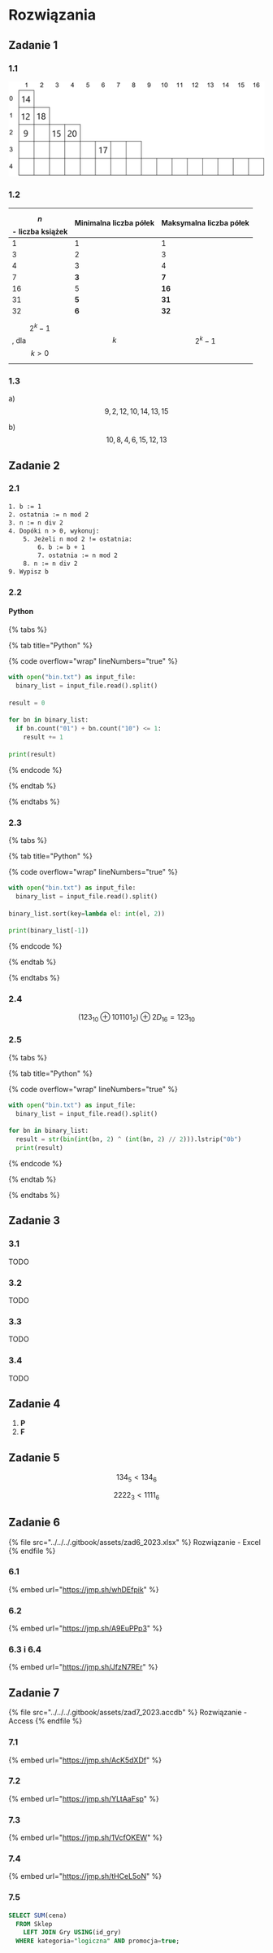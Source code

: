 # Rozwiązania

## Zadanie 1

### 1.1

![](../../../.gitbook/assets/zad1_1_2023.png)

### 1.2

| $$n$$ - liczba książek | Minimalna liczba półek | Maksymalna liczba półek |
|-|-|-|
| 1 | 1 | 1 |
| 3 | 2 | 3 | 
| 4 | 3 | 4 |
| 7 | **3**  | **7** |
| 16 | 5 | **16** |
| 31 | **5** | **31** |
| 32 | **6** | **32** |
| $$2^k - 1$$, dla $$k>0$$ | $$k$$ | $$2^k - 1$$ |


### 1.3

a) $$9, 2, 12, 10, 14, 13, 15$$ 

b) $$10, 8, 4, 6, 15, 12, 13$$

## Zadanie 2

### 2.1

```
1. b := 1
2. ostatnia := n mod 2
3. n := n div 2
4. Dopóki n > 0, wykonuj:
    5. Jeżeli n mod 2 != ostatnia:
        6. b := b + 1
        7. ostatnia := n mod 2
    8. n := n div 2
9. Wypisz b
```

### 2.2

#### Python

{% tabs %}

{% tab title="Python" %} 

{% code overflow="wrap" lineNumbers="true" %}
```python
with open("bin.txt") as input_file:
  binary_list = input_file.read().split()

result = 0

for bn in binary_list:
  if bn.count("01") + bn.count("10") <= 1:
    result += 1

print(result)
```
{% endcode %}

{% endtab %}

{% endtabs %}

### 2.3

{% tabs %}

{% tab title="Python" %} 

{% code overflow="wrap" lineNumbers="true" %}
```python
with open("bin.txt") as input_file:
  binary_list = input_file.read().split()

binary_list.sort(key=lambda el: int(el, 2))

print(binary_list[-1])
```
{% endcode %}

{% endtab %}

{% endtabs %}

### 2.4

$$(123_{10} \oplus 101101_2) \oplus 2D_{16} = 123_{10}$$

### 2.5

{% tabs %}

{% tab title="Python" %} 

{% code overflow="wrap" lineNumbers="true" %}
```python
with open("bin.txt") as input_file:
  binary_list = input_file.read().split()

for bn in binary_list:
  result = str(bin(int(bn, 2) ^ (int(bn, 2) // 2))).lstrip("0b")
  print(result)
```
{% endcode %}

{% endtab %}

{% endtabs %}

## Zadanie 3

### 3.1

TODO

### 3.2

TODO

### 3.3

TODO

### 3.4

TODO

## Zadanie 4

1. **P**
2. **F**

## Zadanie 5

$$134_5 < 134_6$$

$$2222_3 < 1111_6$$

## Zadanie 6

{% file src="../../../.gitbook/assets/zad6_2023.xlsx" %}
Rozwiązanie - Excel
{% endfile %}

### 6.1

{% embed url="https://jmp.sh/whDEfpik" %}

### 6.2

{% embed url="https://jmp.sh/A9EuPPp3" %}

### 6.3 i 6.4

{% embed url="https://jmp.sh/JfzN7REr" %}

## Zadanie 7

{% file src="../../../.gitbook/assets/zad7_2023.accdb" %}
Rozwiązanie - Access
{% endfile %}

### 7.1

{% embed url="https://jmp.sh/AcK5dXDf" %}

### 7.2

{% embed url="https://jmp.sh/YLtAaFsp" %}

### 7.3

{% embed url="https://jmp.sh/1VcfOKEW" %}

### 7.4

{% embed url="https://jmp.sh/tHCeL5oN" %}

### 7.5

```SQL
SELECT SUM(cena) 
  FROM Sklep 
    LEFT JOIN Gry USING(id_gry) 
  WHERE kategoria="logiczna" AND promocja=true;
```

